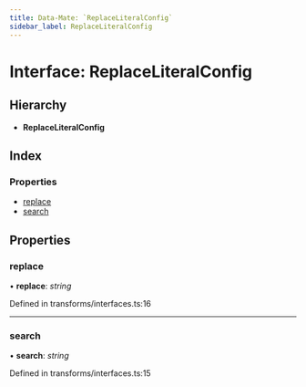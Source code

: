 ```yaml
---
title: Data-Mate: `ReplaceLiteralConfig`
sidebar_label: ReplaceLiteralConfig
---
```


# Interface: ReplaceLiteralConfig

## Hierarchy

* **ReplaceLiteralConfig**

## Index

### Properties

* [replace](replaceliteralconfig.md#replace)
* [search](replaceliteralconfig.md#search)

## Properties

###  replace

• **replace**: *string*

Defined in transforms/interfaces.ts:16

___

###  search

• **search**: *string*

Defined in transforms/interfaces.ts:15

